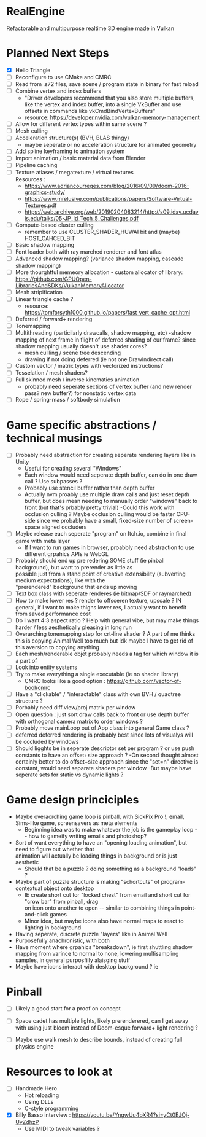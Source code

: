 # RealEngine
Refactorable and multipurpose realtime 3D engine made in Vulkan

# Planned Next Steps

- [x] Hello Triangle
- [ ] Reconfigure to use CMake and CMRC
- [ ] Read from .s72 files, save scene / program state in binary for fast reload
- [ ] Combine vertex and index buffers
    - "Driver developers recommend that you also store multiple buffers, like the vertex and index buffer, into a single VkBuffer and use offsets in commands like vkCmdBindVertexBuffers"
    - resource: https://developer.nvidia.com/vulkan-memory-management
- [ ] Allow for different vertex types within same scene ?
- [ ] Mesh culling
- [ ] Acceleration structure(s) (BVH, BLAS thingy)
   - maybe seperate or no acceleration structure for animated geometry
- [ ] Add spline keyframing to animation system
- [ ] Import animation / basic material data from Blender
- [ ] Pipeline caching
- [ ] Texture atlases / megatexture / virtual textures \
 Resources : 
    -  https://www.adriancourreges.com/blog/2016/09/09/doom-2016-graphics-study/
    -  https://www.mrelusive.com/publications/papers/Software-Virtual-Textures.pdf
    -  https://web.archive.org/web/20190204083214/http://s09.idav.ucdavis.edu/talks/05-JP_id_Tech_5_Challenges.pdf
- [ ] Compute-based cluster culling 
    - remember to use CLUSTER_SHADER_HUWAI bit and (maybe) HOST_CAHCED_BIT 
- [ ] Basic shadow mapping 
- [ ] Font loader both with ray marched renderer and font atlas 
- [ ] Advanced shadow mapping? (variance shadow mapping, cascade shadow mapping)
- [ ] More thourghtful memeory allocation - custom allocator of library: https://github.com/GPUOpen-LibrariesAndSDKs/VulkanMemoryAllocator
- [ ] Mesh stripification
- [ ] Linear triangle cache ?
    - resource: https://tomforsyth1000.github.io/papers/fast_vert_cache_opt.html
- [ ] Deferred / forward+ rendering
- [ ] Tonemapping
- [ ] Multithreading (particilarly drawcalls, shadow mapping, etc)
-shadow mapping of next frame in flight of deferred shading of cur frame?
       	since shadow mapping usually doesn't use shader cores?
    - mesh cullling / scene tree descending
    - drawing if not doing deferred (ie not one DrawIndirect call)
- [ ] Custom vector / matrix types with vectorized instructions?
- [ ] Tesselation / mesh shaders?
- [ ] Full skinned mesh / inverse kinematics animation
    - probably need seperate sections of vertex buffer (and new render pass? new buffer?) for nonstatic vertex data
- [ ] Rope / spring-mass / softbody simulation

# Game specific abstractions / technical musings
- [ ] Probably need abstraction for creating seperate rendering layers like in Unity
    - Useful for creating several "Windows" 
    - Each window would need seperate depth buffer, can do in one draw call ? Use subpasses ?
    - Probably use stencil buffer rather than depth buffer
    - Actually nvm proably use multiple draw calls and just reset depth buffer, but does mean needing
    to manually order "windows" back to front (but that's prbably pretty trivial)
        -Could this work with occlusion culling ? Maybe occlusion culling would be faster 
         CPU-side since we probably have a small, fixed-size number of screen-space aligned occluders
- [ ] Maybe release each seperate "program" on Itch.io, combine in final game with meta layer
    - If I want to run games in browser, proabbly need abstraction to use different grpahics APIs ie WebGL
- [ ] Probably should end up pre redering SOME stuff (ie pinball background), but want to prerender as little as \
 possible just from a stand point of creative extensibility (subverting medium expectations), like with the \
"prerendered" background that ends up moving
- [ ] Text box class with seperate renderes (ie bitmap/SDF or raymarched)
- [ ] How to make lower res ? render to offsceren texture, upscale ? IN general, if I want to make thigns lower
res, I actually want to benefit from saved performance cost
- [ ] Do I want 4:3 aspect ratio ? Help with general vibe, but may make things harder / less
aesthetically pleasing in long run
- [ ] Overarching tonemapping step for crt-line shader ? A part of me thinks this is copying 
Animal Well too much but idk maybe I have to get rid of this aversion to copying anything
- [ ] Each mesh/renderable objet probably needs a tag for which window it is a part of
- [ ] Look into entity systems
- [ ] Try to make  everything a single executable (ie no shader library)
    - CMRC looks like a good option : https://github.com/vector-of-bool/cmrc  
- [ ] Have a "clickable" / "interactable" class with own BVH / quadtree structure ? 
- [ ] Porbably need diff view/proj matrix per window
- [ ] Open question : just sort draw calls back to front or use depth buffer with orthogonal camera matrix 
 to order windows ? 
- [ ] Probably move mainLoop out of App class into general Game class ?
- [ ] deferred deferred rendering is probably best since lots of visualys will be occluded by windows
- [ ] Should ligghts be in seperate descriptor set per program ? or use push constants to have an offset+size approach ?
    -On second thought almost certainly better to do offset+size approach since the "set=n" directive is constant, would need
     separate shaders per window
    -But maybe have seperate sets for static vs dynamic lights ?

# Game design princiciples
- Maybe overacrching game loop is pinball, with SickPix Pro !, email, Sims-like game, screensavers as meta elements
    - Beginning idea was to make whatever the job is the gameplay loop -- how to gameify writing emails and photoshop? 
- Sort of want everything to have an "opening loading animation", but need to figure out whether that \
animation will actually be loading things in background or is just aesthetic 
    -  Should that be a puzzle ? doing something as a background "loads" ? 
- Maybe part of puzzle structure is making "schortcuts" of program-contextual object onto desktop
     - IE create short cut for "locked chest" from email and short cut for "crow bar" from pinball, drag \
      on icon onto another to open -- similar to combining things in point-and-click games
     - Minor idea, but maybe icons also have normal maps to react to lighting in background
- Having seperate, discrete puzzle "layers" like in Animal Well
- Purposefully anachronistic, with both 
- Have moment where grpahics "breaksdown", ie first shuttling shadow mapping from varince to normal to none,
lowering multisampling samples, in general purposfilly alaisging stuff
- Maybe have icons interact with desktop background ? ie

# Pinball
- [ ] Likely a good start for a proof on concept
- [ ] Space cadet has multiple lights, likely prerenderered, can I get away with using just bloom instead of
Doom-esque forward+ light rendering ?
- [ ] Maybe use walk mesh to describe bounds, instead of creating full physics engine


# Resources to look at
- [ ] Handmade Hero
    - Hot reloading
    - Using DLLs
    - C-style programming
- [x] Billy Basso interview  : https://youtu.be/YngwUu4bXR4?si=yCt0EJOj-UvZdhzP
    - Use MIDI to tweak variables ?
